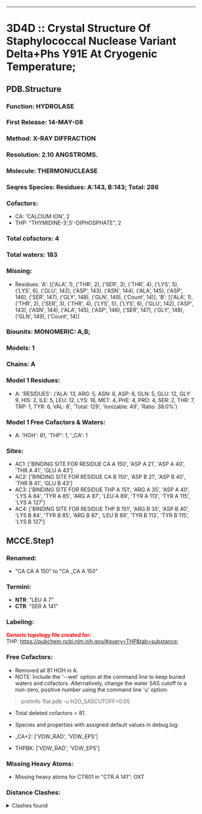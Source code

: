 ---
# 3D4D :: Crystal Structure Of Staphylococcal Nuclease Variant Delta+Phs Y91E At Cryogenic Temperature;
## PDB.Structure
### Function: HYDROLASE
### First Release: 14-MAY-08
### Method: X-RAY DIFFRACTION
### Resolution: 2.10 ANGSTROMS.
### Molecule: THERMONUCLEASE
### Seqres Species: Residues: A:143, B:143; Total: 286
### Cofactors:
  -  CA:
 'CALCIUM ION', 2
  - THP:
 "THYMIDINE-3',5'-DIPHOSPHATE", 2

### Total cofactors: 4
### Total waters: 183
### Missing:
  - Residues:
 'A': [('ALA', 1), ('THR', 2), ('SER', 3), ('THR', 4), ('LYS', 5), ('LYS', 6), ('GLU', 142), ('ASP', 143), ('ASN', 144), ('ALA', 145), ('ASP', 146), ('SER', 147), ('GLY', 148), ('GLN', 149), ('Count', 14)],
 'B': [('ALA', 1), ('THR', 2), ('SER', 3), ('THR', 4), ('LYS', 5), ('LYS', 6), ('GLU', 142), ('ASP', 143), ('ASN', 144), ('ALA', 145), ('ASP', 146), ('SER', 147), ('GLY', 148), ('GLN', 149), ('Count', 14)]

### Biounits: MONOMERIC: A,B;
### Models: 1
### Chains: A
### Model 1 Residues:
  - A:
 'RESIDUES': ('ALA: 13, ARG: 5, ASN: 6, ASP: 6, GLN: 5, GLU: 12, GLY: 9, HIS: 2, ILE: 5, LEU: 12, LYS: 18, MET: 4, PHE: 4, PRO: 4, SER: 2, THR: 7, TRP: 1, TYR: 6, VAL: 8', 'Total: 129', 'Ionizable: 49',
              'Ratio: 38.0%')

### Model 1 Free Cofactors & Waters:
  - A:
 'HOH': 81, 'THP': 1, '_CA': 1

### Sites:
  - AC1: ['BINDING SITE FOR RESIDUE CA A 150', 'ASP A  21', 'ASP A  40', 'THR A  41', 'GLU A  43']
  - AC2: ['BINDING SITE FOR RESIDUE CA B 150', 'ASP B  21', 'ASP B  40', 'THR B  41', 'GLU B  43']
  - AC3: ['BINDING SITE FOR RESIDUE THP A 151', 'ARG A  35', 'ASP A  40', 'LYS A  84', 'TYR A  85', 'ARG A  87', 'LEU A  89', 'TYR A 113', 'TYR A 115', 'LYS A 127']
  - AC4: ['BINDING SITE FOR RESIDUE THP B 151', 'ARG B  35', 'ASP B  40', 'LYS B  84', 'TYR B  85', 'ARG B  87', 'LEU B  89', 'TYR B 113', 'TYR B 115', 'LYS B 127']

## MCCE.Step1
### Renamed:
  - "CA    CA A 150" to "CA   _CA A 150"

### Termini:
 - <strong>NTR</strong>: "LEU A   7"
 - <strong>CTR</strong>: "SER A 141"

### Labeling:
<strong><font color='red'>Generic topology file created for:</font></strong>  
THP: https://pubchem.ncbi.nlm.nih.gov/#query=THP&tab=substance; 

### Free Cofactors:
  - Removed all 81 HOH in A.
  - NOTE: Include the '--wet' option at the command line to keep buried waters and cofactors. Alternatively, change the water SAS cutoff to a non-zero, positive number using the command line 'u' option:
  > protinfo 1fat.pdb -u H2O_SASCUTOFF=0.05
  - Total deleted cofactors = 81.
  - Species and properties with assigned default values in debug.log:

  - _CA+2: ['VDW_RAD', 'VDW_EPS']

  - THPBK: ['VDW_RAD', 'VDW_EPS']


### Missing Heavy Atoms:
  -    Missing heavy atoms for CTR01 in "CTR A 141":   OXT

### Distance Clashes:
<details><summary>Clashes found</summary>

- d= 1.53: " CA  NTR A   7" to " CB  LEU A   7"

</details>

